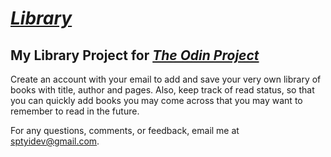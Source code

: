 # *[Library](https://library-sptyi.web.app/)*
  
## My Library Project for *[The Odin Project](https://www.theodinproject.com/home)*  
  
Create an account with your email to add and save your very own library of books with title, author and pages. Also, keep track of read status, so that you can quickly add books you may come across that you may want to remember to read in the future.  
  
For any questions, comments, or feedback, email me at sptyidev@gmail.com.  
    
